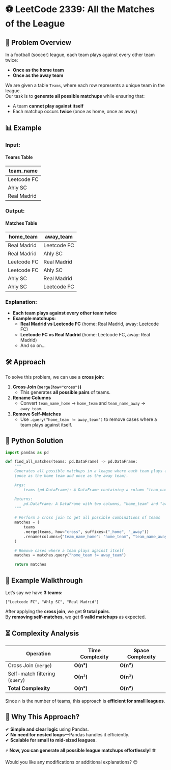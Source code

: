 # ⚽ **LeetCode 2339: All the Matches of the League**  

## 📌 **Problem Overview**  
In a football (soccer) league, each team plays against every other team twice:  
- **Once as the home team**  
- **Once as the away team**  

We are given a table `Teams`, where each row represents a unique team in the league.  
Our task is to **generate all possible matchups** while ensuring that:  
- A team **cannot play against itself**  
- Each matchup occurs **twice** (once as home, once as away)  

## 📊 **Example**  

### **Input:**
#### **Teams Table**
| team_name     |
|--------------|
| Leetcode FC  |
| Ahly SC      |
| Real Madrid  |

### **Output:**
#### **Matches Table**
| home_team     | away_team    |
|--------------|--------------|
| Real Madrid  | Leetcode FC  |
| Real Madrid  | Ahly SC      |
| Leetcode FC  | Real Madrid  |
| Leetcode FC  | Ahly SC      |
| Ahly SC      | Real Madrid  |
| Ahly SC      | Leetcode FC  |

### **Explanation:**
- **Each team plays against every other team twice**  
- **Example matchups:**  
  - **Real Madrid vs Leetcode FC** (home: Real Madrid, away: Leetcode FC)  
  - **Leetcode FC vs Real Madrid** (home: Leetcode FC, away: Real Madrid)  
  - And so on...

## 🛠 **Approach**
To solve this problem, we can use a **cross join**:
1. **Cross Join (`merge(how="cross")`)**  
   - This generates **all possible pairs** of teams.
2. **Rename Columns**  
   - Convert `team_name_home` → `home_team` and `team_name_away` → `away_team`.  
3. **Remove Self-Matches**  
   - Use `.query("home_team != away_team")` to remove cases where a team plays against itself.  

## 🚀 **Python Solution**
```python
import pandas as pd

def find_all_matches(teams: pd.DataFrame) -> pd.DataFrame:
    """
    Generates all possible matchups in a league where each team plays against every other team twice
    (once as the home team and once as the away team).

    Args:
        teams (pd.DataFrame): A DataFrame containing a column "team_name" with unique team names.

    Returns:
        pd.DataFrame: A DataFrame with two columns, "home_team" and "away_team", containing all possible matches.
    """

    # Perform a cross join to get all possible combinations of teams
    matches = (
        teams
        .merge(teams, how="cross", suffixes=("_home", "_away"))
        .rename(columns={"team_name_home": "home_team", "team_name_away": "away_team"})
    )

    # Remove cases where a team plays against itself
    matches = matches.query("home_team != away_team")

    return matches
```

## 📌 **Example Walkthrough**  
Let’s say we have **3 teams:**
```
["Leetcode FC", "Ahly SC", "Real Madrid"]
```
After applying the **cross join**, we get **9 total pairs**.  
By **removing self-matches**, we get **6 valid matchups** as expected.

## ⏳ **Complexity Analysis**
| Operation | Time Complexity | Space Complexity |
|-----------|----------------|------------------|
| Cross Join (`merge`) | **O(n²)** | **O(n²)** |
| Self-match filtering (`query`) | **O(n²)** | **O(n²)** |
| **Total Complexity** | **O(n²)** | **O(n²)** |

Since `n` is the number of teams, this approach is **efficient for small leagues**.

## 🎯 **Why This Approach?**
✔ **Simple and clear logic** using Pandas.  
✔ **No need for nested loops**—Pandas handles it efficiently.  
✔ **Scalable for small to mid-sized leagues**.  

⚡ **Now, you can generate all possible league matchups effortlessly!** ⚽

Would you like any modifications or additional explanations? 😊